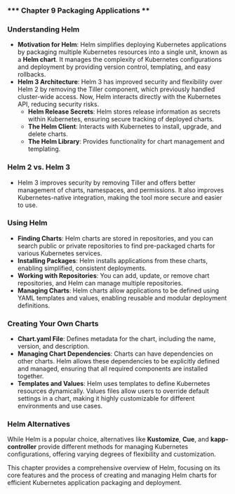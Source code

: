 ### *** Chapter 9 Packaging Applications **

### **Understanding Helm**

- **Motivation for Helm**: Helm simplifies deploying Kubernetes applications by packaging multiple Kubernetes resources into a single unit, known as a **Helm chart**. It manages the complexity of Kubernetes configurations and deployment by providing version control, templating, and easy rollbacks.
- **Helm 3 Architecture**: Helm 3 has improved security and flexibility over Helm 2 by removing the Tiller component, which previously handled cluster-wide access. Now, Helm interacts directly with the Kubernetes API, reducing security risks.
  - **Helm Release Secrets**: Helm stores release information as secrets within Kubernetes, ensuring secure tracking of deployed charts.
  - **The Helm Client**: Interacts with Kubernetes to install, upgrade, and delete charts.
  - **The Helm Library**: Provides functionality for chart management and templating.

### **Helm 2 vs. Helm 3**
- Helm 3 improves security by removing Tiller and offers better management of charts, namespaces, and permissions. It also improves Kubernetes-native integration, making the tool more secure and easier to use.

### **Using Helm**
- **Finding Charts**: Helm charts are stored in repositories, and you can search public or private repositories to find pre-packaged charts for various Kubernetes services.
- **Installing Packages**: Helm installs applications from these charts, enabling simplified, consistent deployments.
- **Working with Repositories**: You can add, update, or remove chart repositories, and Helm can manage multiple repositories.
- **Managing Charts**: Helm charts allow applications to be defined using YAML templates and values, enabling reusable and modular deployment definitions.

### **Creating Your Own Charts**
- **Chart.yaml File**: Defines metadata for the chart, including the name, version, and description.
- **Managing Chart Dependencies**: Charts can have dependencies on other charts. Helm allows these dependencies to be explicitly defined and managed, ensuring that all required components are installed together.
- **Templates and Values**: Helm uses templates to define Kubernetes resources dynamically. Values files allow users to override default settings in a chart, making it highly customizable for different environments and use cases.

### **Helm Alternatives**
While Helm is a popular choice, alternatives like **Kustomize**, **Cue**, and **kapp-controller** provide different methods for managing Kubernetes configurations, offering varying degrees of flexibility and customization.

This chapter provides a comprehensive overview of Helm, focusing on its core features and the process of creating and managing Helm charts for efficient Kubernetes application packaging and deployment.